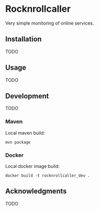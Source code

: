 # Rocknrollcaller

Very simple monitoring of online services.

## Installation

TODO

## Usage

TODO

## Development

TODO

### Maven

Local maven build:

```
mvn package
```

### Docker

Local docker image build:

```
docker build -t rocknrollcaller_dev .
```

## Acknowledgments

TODO